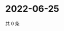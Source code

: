 # 2022-06-25

共 0 条

<!-- BEGIN WEIBO -->
<!-- 最后更新时间 Sat Jun 25 2022 16:18:24 GMT+0800 (China Standard Time) -->

<!-- END WEIBO -->
